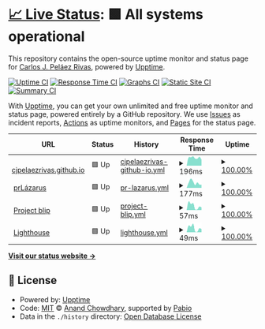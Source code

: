 # [📈 Live Status](https://cjpelaezrivas.github.io/prlazarus-upptime): <!--live status--> **🟩 All systems operational**

This repository contains the open-source uptime monitor and status page for [Carlos J. Peláez Rivas](https://cjpelaezrivas.github.io), powered by [Upptime](https://github.com/upptime/upptime).

[![Uptime CI](https://github.com/cjpelaezrivas/prlazarus-upptime/workflows/Uptime%20CI/badge.svg)](https://github.com/cjpelaezrivas/prlazarus-upptime/actions?query=workflow%3A%22Uptime+CI%22)
[![Response Time CI](https://github.com/cjpelaezrivas/prlazarus-upptime/workflows/Response%20Time%20CI/badge.svg)](https://github.com/cjpelaezrivas/prlazarus-upptime/actions?query=workflow%3A%22Response+Time+CI%22)
[![Graphs CI](https://github.com/cjpelaezrivas/prlazarus-upptime/workflows/Graphs%20CI/badge.svg)](https://github.com/cjpelaezrivas/prlazarus-upptime/actions?query=workflow%3A%22Graphs+CI%22)
[![Static Site CI](https://github.com/cjpelaezrivas/prlazarus-upptime/workflows/Static%20Site%20CI/badge.svg)](https://github.com/cjpelaezrivas/prlazarus-upptime/actions?query=workflow%3A%22Static+Site+CI%22)
[![Summary CI](https://github.com/cjpelaezrivas/prlazarus-upptime/workflows/Summary%20CI/badge.svg)](https://github.com/cjpelaezrivas/prlazarus-upptime/actions?query=workflow%3A%22Summary+CI%22)

With [Upptime](https://upptime.js.org), you can get your own unlimited and free uptime monitor and status page, powered entirely by a GitHub repository. We use [Issues](https://github.com/cjpelaezrivas/prlazarus-upptime/issues) as incident reports, [Actions](https://github.com/cjpelaezrivas/prlazarus-upptime/actions) as uptime monitors, and [Pages](https://cjpelaezrivas.github.io/prlazarus-upptime) for the status page.

<!--start: status pages-->
<!-- This summary is generated by Upptime (https://github.com/upptime/upptime) -->
<!-- Do not edit this manually, your changes will be overwritten -->
<!-- prettier-ignore -->
| URL | Status | History | Response Time | Uptime |
| --- | ------ | ------- | ------------- | ------ |
| <img alt="" src="https://icons.duckduckgo.com/ip3/cjpelaezrivas.dev.ico" height="13"> [cjpelaezrivas.github.io](https://cjpelaezrivas.dev/) | 🟩 Up | [cjpelaezrivas-github-io.yml](https://github.com/cjpelaezrivas/prlazarus-upptime/commits/HEAD/history/cjpelaezrivas-github-io.yml) | <details><summary><img alt="Response time graph" src="./graphs/cjpelaezrivas-github-io/response-time-week.png" height="20"> 196ms</summary><br><a href="https://cjpelaezrivas.github.io/prlazarus-upptime/history/cjpelaezrivas-github-io"><img alt="Response time 200" src="https://img.shields.io/endpoint?url=https%3A%2F%2Fraw.githubusercontent.com%2Fcjpelaezrivas%2Fprlazarus-upptime%2FHEAD%2Fapi%2Fcjpelaezrivas-github-io%2Fresponse-time.json"></a><br><a href="https://cjpelaezrivas.github.io/prlazarus-upptime/history/cjpelaezrivas-github-io"><img alt="24-hour response time 151" src="https://img.shields.io/endpoint?url=https%3A%2F%2Fraw.githubusercontent.com%2Fcjpelaezrivas%2Fprlazarus-upptime%2FHEAD%2Fapi%2Fcjpelaezrivas-github-io%2Fresponse-time-day.json"></a><br><a href="https://cjpelaezrivas.github.io/prlazarus-upptime/history/cjpelaezrivas-github-io"><img alt="7-day response time 196" src="https://img.shields.io/endpoint?url=https%3A%2F%2Fraw.githubusercontent.com%2Fcjpelaezrivas%2Fprlazarus-upptime%2FHEAD%2Fapi%2Fcjpelaezrivas-github-io%2Fresponse-time-week.json"></a><br><a href="https://cjpelaezrivas.github.io/prlazarus-upptime/history/cjpelaezrivas-github-io"><img alt="30-day response time 205" src="https://img.shields.io/endpoint?url=https%3A%2F%2Fraw.githubusercontent.com%2Fcjpelaezrivas%2Fprlazarus-upptime%2FHEAD%2Fapi%2Fcjpelaezrivas-github-io%2Fresponse-time-month.json"></a><br><a href="https://cjpelaezrivas.github.io/prlazarus-upptime/history/cjpelaezrivas-github-io"><img alt="1-year response time 200" src="https://img.shields.io/endpoint?url=https%3A%2F%2Fraw.githubusercontent.com%2Fcjpelaezrivas%2Fprlazarus-upptime%2FHEAD%2Fapi%2Fcjpelaezrivas-github-io%2Fresponse-time-year.json"></a></details> | <details><summary><a href="https://cjpelaezrivas.github.io/prlazarus-upptime/history/cjpelaezrivas-github-io">100.00%</a></summary><a href="https://cjpelaezrivas.github.io/prlazarus-upptime/history/cjpelaezrivas-github-io"><img alt="All-time uptime 100.00%" src="https://img.shields.io/endpoint?url=https%3A%2F%2Fraw.githubusercontent.com%2Fcjpelaezrivas%2Fprlazarus-upptime%2FHEAD%2Fapi%2Fcjpelaezrivas-github-io%2Fuptime.json"></a><br><a href="https://cjpelaezrivas.github.io/prlazarus-upptime/history/cjpelaezrivas-github-io"><img alt="24-hour uptime 100.00%" src="https://img.shields.io/endpoint?url=https%3A%2F%2Fraw.githubusercontent.com%2Fcjpelaezrivas%2Fprlazarus-upptime%2FHEAD%2Fapi%2Fcjpelaezrivas-github-io%2Fuptime-day.json"></a><br><a href="https://cjpelaezrivas.github.io/prlazarus-upptime/history/cjpelaezrivas-github-io"><img alt="7-day uptime 100.00%" src="https://img.shields.io/endpoint?url=https%3A%2F%2Fraw.githubusercontent.com%2Fcjpelaezrivas%2Fprlazarus-upptime%2FHEAD%2Fapi%2Fcjpelaezrivas-github-io%2Fuptime-week.json"></a><br><a href="https://cjpelaezrivas.github.io/prlazarus-upptime/history/cjpelaezrivas-github-io"><img alt="30-day uptime 100.00%" src="https://img.shields.io/endpoint?url=https%3A%2F%2Fraw.githubusercontent.com%2Fcjpelaezrivas%2Fprlazarus-upptime%2FHEAD%2Fapi%2Fcjpelaezrivas-github-io%2Fuptime-month.json"></a><br><a href="https://cjpelaezrivas.github.io/prlazarus-upptime/history/cjpelaezrivas-github-io"><img alt="1-year uptime 100.00%" src="https://img.shields.io/endpoint?url=https%3A%2F%2Fraw.githubusercontent.com%2Fcjpelaezrivas%2Fprlazarus-upptime%2FHEAD%2Fapi%2Fcjpelaezrivas-github-io%2Fuptime-year.json"></a></details>
| <img alt="" src="https://icons.duckduckgo.com/ip3/prlazarus.es.ico" height="13"> [prLázarus](https://prlazarus.es/) | 🟩 Up | [pr-lazarus.yml](https://github.com/cjpelaezrivas/prlazarus-upptime/commits/HEAD/history/pr-lazarus.yml) | <details><summary><img alt="Response time graph" src="./graphs/pr-lazarus/response-time-week.png" height="20"> 177ms</summary><br><a href="https://cjpelaezrivas.github.io/prlazarus-upptime/history/pr-lazarus"><img alt="Response time 172" src="https://img.shields.io/endpoint?url=https%3A%2F%2Fraw.githubusercontent.com%2Fcjpelaezrivas%2Fprlazarus-upptime%2FHEAD%2Fapi%2Fpr-lazarus%2Fresponse-time.json"></a><br><a href="https://cjpelaezrivas.github.io/prlazarus-upptime/history/pr-lazarus"><img alt="24-hour response time 109" src="https://img.shields.io/endpoint?url=https%3A%2F%2Fraw.githubusercontent.com%2Fcjpelaezrivas%2Fprlazarus-upptime%2FHEAD%2Fapi%2Fpr-lazarus%2Fresponse-time-day.json"></a><br><a href="https://cjpelaezrivas.github.io/prlazarus-upptime/history/pr-lazarus"><img alt="7-day response time 177" src="https://img.shields.io/endpoint?url=https%3A%2F%2Fraw.githubusercontent.com%2Fcjpelaezrivas%2Fprlazarus-upptime%2FHEAD%2Fapi%2Fpr-lazarus%2Fresponse-time-week.json"></a><br><a href="https://cjpelaezrivas.github.io/prlazarus-upptime/history/pr-lazarus"><img alt="30-day response time 181" src="https://img.shields.io/endpoint?url=https%3A%2F%2Fraw.githubusercontent.com%2Fcjpelaezrivas%2Fprlazarus-upptime%2FHEAD%2Fapi%2Fpr-lazarus%2Fresponse-time-month.json"></a><br><a href="https://cjpelaezrivas.github.io/prlazarus-upptime/history/pr-lazarus"><img alt="1-year response time 172" src="https://img.shields.io/endpoint?url=https%3A%2F%2Fraw.githubusercontent.com%2Fcjpelaezrivas%2Fprlazarus-upptime%2FHEAD%2Fapi%2Fpr-lazarus%2Fresponse-time-year.json"></a></details> | <details><summary><a href="https://cjpelaezrivas.github.io/prlazarus-upptime/history/pr-lazarus">100.00%</a></summary><a href="https://cjpelaezrivas.github.io/prlazarus-upptime/history/pr-lazarus"><img alt="All-time uptime 100.00%" src="https://img.shields.io/endpoint?url=https%3A%2F%2Fraw.githubusercontent.com%2Fcjpelaezrivas%2Fprlazarus-upptime%2FHEAD%2Fapi%2Fpr-lazarus%2Fuptime.json"></a><br><a href="https://cjpelaezrivas.github.io/prlazarus-upptime/history/pr-lazarus"><img alt="24-hour uptime 100.00%" src="https://img.shields.io/endpoint?url=https%3A%2F%2Fraw.githubusercontent.com%2Fcjpelaezrivas%2Fprlazarus-upptime%2FHEAD%2Fapi%2Fpr-lazarus%2Fuptime-day.json"></a><br><a href="https://cjpelaezrivas.github.io/prlazarus-upptime/history/pr-lazarus"><img alt="7-day uptime 100.00%" src="https://img.shields.io/endpoint?url=https%3A%2F%2Fraw.githubusercontent.com%2Fcjpelaezrivas%2Fprlazarus-upptime%2FHEAD%2Fapi%2Fpr-lazarus%2Fuptime-week.json"></a><br><a href="https://cjpelaezrivas.github.io/prlazarus-upptime/history/pr-lazarus"><img alt="30-day uptime 100.00%" src="https://img.shields.io/endpoint?url=https%3A%2F%2Fraw.githubusercontent.com%2Fcjpelaezrivas%2Fprlazarus-upptime%2FHEAD%2Fapi%2Fpr-lazarus%2Fuptime-month.json"></a><br><a href="https://cjpelaezrivas.github.io/prlazarus-upptime/history/pr-lazarus"><img alt="1-year uptime 100.00%" src="https://img.shields.io/endpoint?url=https%3A%2F%2Fraw.githubusercontent.com%2Fcjpelaezrivas%2Fprlazarus-upptime%2FHEAD%2Fapi%2Fpr-lazarus%2Fuptime-year.json"></a></details>
| <img alt="" src="https://icons.duckduckgo.com/ip3/cjpelaezrivas.dev.ico" height="13"> [Project blip](https://cjpelaezrivas.dev/ProjectBlip) | 🟩 Up | [project-blip.yml](https://github.com/cjpelaezrivas/prlazarus-upptime/commits/HEAD/history/project-blip.yml) | <details><summary><img alt="Response time graph" src="./graphs/project-blip/response-time-week.png" height="20"> 57ms</summary><br><a href="https://cjpelaezrivas.github.io/prlazarus-upptime/history/project-blip"><img alt="Response time 83" src="https://img.shields.io/endpoint?url=https%3A%2F%2Fraw.githubusercontent.com%2Fcjpelaezrivas%2Fprlazarus-upptime%2FHEAD%2Fapi%2Fproject-blip%2Fresponse-time.json"></a><br><a href="https://cjpelaezrivas.github.io/prlazarus-upptime/history/project-blip"><img alt="24-hour response time 37" src="https://img.shields.io/endpoint?url=https%3A%2F%2Fraw.githubusercontent.com%2Fcjpelaezrivas%2Fprlazarus-upptime%2FHEAD%2Fapi%2Fproject-blip%2Fresponse-time-day.json"></a><br><a href="https://cjpelaezrivas.github.io/prlazarus-upptime/history/project-blip"><img alt="7-day response time 57" src="https://img.shields.io/endpoint?url=https%3A%2F%2Fraw.githubusercontent.com%2Fcjpelaezrivas%2Fprlazarus-upptime%2FHEAD%2Fapi%2Fproject-blip%2Fresponse-time-week.json"></a><br><a href="https://cjpelaezrivas.github.io/prlazarus-upptime/history/project-blip"><img alt="30-day response time 84" src="https://img.shields.io/endpoint?url=https%3A%2F%2Fraw.githubusercontent.com%2Fcjpelaezrivas%2Fprlazarus-upptime%2FHEAD%2Fapi%2Fproject-blip%2Fresponse-time-month.json"></a><br><a href="https://cjpelaezrivas.github.io/prlazarus-upptime/history/project-blip"><img alt="1-year response time 83" src="https://img.shields.io/endpoint?url=https%3A%2F%2Fraw.githubusercontent.com%2Fcjpelaezrivas%2Fprlazarus-upptime%2FHEAD%2Fapi%2Fproject-blip%2Fresponse-time-year.json"></a></details> | <details><summary><a href="https://cjpelaezrivas.github.io/prlazarus-upptime/history/project-blip">100.00%</a></summary><a href="https://cjpelaezrivas.github.io/prlazarus-upptime/history/project-blip"><img alt="All-time uptime 100.00%" src="https://img.shields.io/endpoint?url=https%3A%2F%2Fraw.githubusercontent.com%2Fcjpelaezrivas%2Fprlazarus-upptime%2FHEAD%2Fapi%2Fproject-blip%2Fuptime.json"></a><br><a href="https://cjpelaezrivas.github.io/prlazarus-upptime/history/project-blip"><img alt="24-hour uptime 100.00%" src="https://img.shields.io/endpoint?url=https%3A%2F%2Fraw.githubusercontent.com%2Fcjpelaezrivas%2Fprlazarus-upptime%2FHEAD%2Fapi%2Fproject-blip%2Fuptime-day.json"></a><br><a href="https://cjpelaezrivas.github.io/prlazarus-upptime/history/project-blip"><img alt="7-day uptime 100.00%" src="https://img.shields.io/endpoint?url=https%3A%2F%2Fraw.githubusercontent.com%2Fcjpelaezrivas%2Fprlazarus-upptime%2FHEAD%2Fapi%2Fproject-blip%2Fuptime-week.json"></a><br><a href="https://cjpelaezrivas.github.io/prlazarus-upptime/history/project-blip"><img alt="30-day uptime 100.00%" src="https://img.shields.io/endpoint?url=https%3A%2F%2Fraw.githubusercontent.com%2Fcjpelaezrivas%2Fprlazarus-upptime%2FHEAD%2Fapi%2Fproject-blip%2Fuptime-month.json"></a><br><a href="https://cjpelaezrivas.github.io/prlazarus-upptime/history/project-blip"><img alt="1-year uptime 100.00%" src="https://img.shields.io/endpoint?url=https%3A%2F%2Fraw.githubusercontent.com%2Fcjpelaezrivas%2Fprlazarus-upptime%2FHEAD%2Fapi%2Fproject-blip%2Fuptime-year.json"></a></details>
| <img alt="" src="https://icons.duckduckgo.com/ip3/cjpelaezrivas.dev.ico" height="13"> [Lighthouse](https://cjpelaezrivas.dev/Lighthouse/) | 🟩 Up | [lighthouse.yml](https://github.com/cjpelaezrivas/prlazarus-upptime/commits/HEAD/history/lighthouse.yml) | <details><summary><img alt="Response time graph" src="./graphs/lighthouse/response-time-week.png" height="20"> 49ms</summary><br><a href="https://cjpelaezrivas.github.io/prlazarus-upptime/history/lighthouse"><img alt="Response time 54" src="https://img.shields.io/endpoint?url=https%3A%2F%2Fraw.githubusercontent.com%2Fcjpelaezrivas%2Fprlazarus-upptime%2FHEAD%2Fapi%2Flighthouse%2Fresponse-time.json"></a><br><a href="https://cjpelaezrivas.github.io/prlazarus-upptime/history/lighthouse"><img alt="24-hour response time 38" src="https://img.shields.io/endpoint?url=https%3A%2F%2Fraw.githubusercontent.com%2Fcjpelaezrivas%2Fprlazarus-upptime%2FHEAD%2Fapi%2Flighthouse%2Fresponse-time-day.json"></a><br><a href="https://cjpelaezrivas.github.io/prlazarus-upptime/history/lighthouse"><img alt="7-day response time 49" src="https://img.shields.io/endpoint?url=https%3A%2F%2Fraw.githubusercontent.com%2Fcjpelaezrivas%2Fprlazarus-upptime%2FHEAD%2Fapi%2Flighthouse%2Fresponse-time-week.json"></a><br><a href="https://cjpelaezrivas.github.io/prlazarus-upptime/history/lighthouse"><img alt="30-day response time 56" src="https://img.shields.io/endpoint?url=https%3A%2F%2Fraw.githubusercontent.com%2Fcjpelaezrivas%2Fprlazarus-upptime%2FHEAD%2Fapi%2Flighthouse%2Fresponse-time-month.json"></a><br><a href="https://cjpelaezrivas.github.io/prlazarus-upptime/history/lighthouse"><img alt="1-year response time 54" src="https://img.shields.io/endpoint?url=https%3A%2F%2Fraw.githubusercontent.com%2Fcjpelaezrivas%2Fprlazarus-upptime%2FHEAD%2Fapi%2Flighthouse%2Fresponse-time-year.json"></a></details> | <details><summary><a href="https://cjpelaezrivas.github.io/prlazarus-upptime/history/lighthouse">100.00%</a></summary><a href="https://cjpelaezrivas.github.io/prlazarus-upptime/history/lighthouse"><img alt="All-time uptime 100.00%" src="https://img.shields.io/endpoint?url=https%3A%2F%2Fraw.githubusercontent.com%2Fcjpelaezrivas%2Fprlazarus-upptime%2FHEAD%2Fapi%2Flighthouse%2Fuptime.json"></a><br><a href="https://cjpelaezrivas.github.io/prlazarus-upptime/history/lighthouse"><img alt="24-hour uptime 100.00%" src="https://img.shields.io/endpoint?url=https%3A%2F%2Fraw.githubusercontent.com%2Fcjpelaezrivas%2Fprlazarus-upptime%2FHEAD%2Fapi%2Flighthouse%2Fuptime-day.json"></a><br><a href="https://cjpelaezrivas.github.io/prlazarus-upptime/history/lighthouse"><img alt="7-day uptime 100.00%" src="https://img.shields.io/endpoint?url=https%3A%2F%2Fraw.githubusercontent.com%2Fcjpelaezrivas%2Fprlazarus-upptime%2FHEAD%2Fapi%2Flighthouse%2Fuptime-week.json"></a><br><a href="https://cjpelaezrivas.github.io/prlazarus-upptime/history/lighthouse"><img alt="30-day uptime 100.00%" src="https://img.shields.io/endpoint?url=https%3A%2F%2Fraw.githubusercontent.com%2Fcjpelaezrivas%2Fprlazarus-upptime%2FHEAD%2Fapi%2Flighthouse%2Fuptime-month.json"></a><br><a href="https://cjpelaezrivas.github.io/prlazarus-upptime/history/lighthouse"><img alt="1-year uptime 100.00%" src="https://img.shields.io/endpoint?url=https%3A%2F%2Fraw.githubusercontent.com%2Fcjpelaezrivas%2Fprlazarus-upptime%2FHEAD%2Fapi%2Flighthouse%2Fuptime-year.json"></a></details>

<!--end: status pages-->

[**Visit our status website →**](https://cjpelaezrivas.github.io/prlazarus-upptime)

## 📄 License

- Powered by: [Upptime](https://github.com/upptime/upptime)
- Code: [MIT](./LICENSE) © [Anand Chowdhary](https://anandchowdhary.com), supported by [Pabio](https://pabio.com)
- Data in the `./history` directory: [Open Database License](https://opendatacommons.org/licenses/odbl/1-0/)
